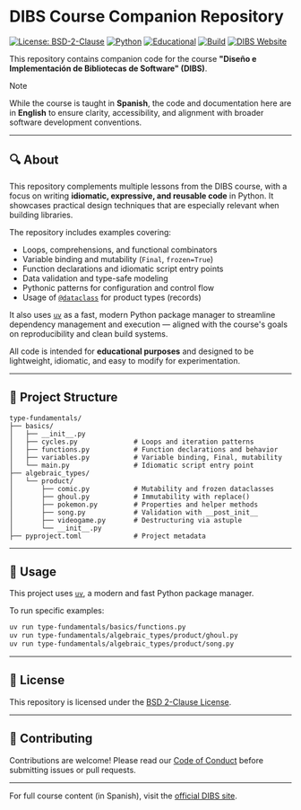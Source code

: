 # DIBS Course Companion Repository

[![License: BSD-2-Clause](https://img.shields.io/badge/License-BSD%202--Clause-blue.svg)](./LICENSE)
[![Python](https://img.shields.io/badge/Python-3.10%2B-blue?logo=python)](https://www.python.org/downloads/)
[![Educational](https://img.shields.io/badge/purpose-educational-yellow)](https://dibs.pages.dev)
[![Build](https://img.shields.io/badge/status-stable-brightgreen)]()
[![DIBS Website](https://img.shields.io/badge/website-dibs.pages.dev-purple)](https://dibs.ravenhill.cl)

This repository contains companion code for the course **"Diseño e Implementación de Bibliotecas de Software" (DIBS)**.

>[!note]
> While the course is taught in **Spanish**, the code and documentation here are in **English** to ensure clarity, accessibility, and alignment with broader software development conventions.

---

## 🔍 About

This repository complements multiple lessons from the DIBS course, with a focus on writing **idiomatic, expressive, and reusable code** in Python. It showcases practical design techniques that are especially relevant when building libraries.

The repository includes examples covering:

- Loops, comprehensions, and functional combinators
- Variable binding and mutability (`Final`, `frozen=True`)
- Function declarations and idiomatic script entry points
- Data validation and type-safe modeling
- Pythonic patterns for configuration and control flow
- Usage of [`@dataclass`](https://docs.python.org/3/library/dataclasses.html) for product types (records)

It also uses [`uv`](https://github.com/astral-sh/uv) as a fast, modern Python package manager to streamline dependency management and execution — aligned with the course's goals on reproducibility and clean build systems.

All code is intended for **educational purposes** and designed to be lightweight, idiomatic, and easy to modify for experimentation.

---

## 📁 Project Structure

```text
type-fundamentals/
├── basics/
│   ├── __init__.py
│   ├── cycles.py              # Loops and iteration patterns
│   ├── functions.py           # Function declarations and behavior
│   ├── variables.py           # Variable binding, Final, mutability
│   └── main.py                # Idiomatic script entry point
├── algebraic_types/
│   └── product/
│       ├── comic.py           # Mutability and frozen dataclasses
│       ├── ghoul.py           # Immutability with replace()
│       ├── pokemon.py         # Properties and helper methods
│       ├── song.py            # Validation with __post_init__
│       ├── videogame.py       # Destructuring via astuple
│       └── __init__.py
├── pyproject.toml             # Project metadata
```

---

## 🧪 Usage

This project uses [`uv`](https://github.com/astral-sh/uv), a modern and fast Python package manager.

To run specific examples:

```bash
uv run type-fundamentals/basics/functions.py
uv run type-fundamentals/algebraic_types/product/ghoul.py
uv run type-fundamentals/algebraic_types/product/song.py
```

---

## 📝 License

This repository is licensed under the [BSD 2-Clause License](./LICENSE).

---

## 🤝 Contributing

Contributions are welcome! Please read our [Code of Conduct](./CODE_OF_CONDUCT.md) before submitting issues or pull requests.

---

For full course content (in Spanish), visit the [official DIBS site](https://dibs.ravenhill.cl).
